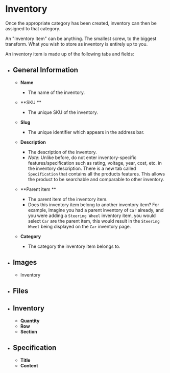 # Inventory

Once the appropriate category has been created, inventory can then be assigned to that category.

An "Inventory Item" can be anything. The smallest screw, to the biggest transform. What you wish to store as inventory is entirely up to you.

An inventory item is made up of the following tabs and fields:

* ## General Information

  * **Name**
    * The name of the inventory.
  * **SKU **

    * The unique SKU of the inventory.

  * **Slug**

    * The unique identifier which appears in the address bar.

  * **Description**

    * The description of the inventory.
    * _Note_: Unlike before, do not enter inventory-specific features/specification such as rating, voltage, year, cost, etc. in the inventory description. There is a new tab called `Specification` that contains all the products features. This allows the product to be searchable and comparable to other inventory. 

  * **Parent item **

    * The parent item of the inventory item.
    * Does this inventory item belong to another inventory item? For example, imagine you had a parent inventory of `Car` already, and you were adding a `Steering Wheel` inventory item, you would select `Car` are the parent item, this would result in the `Steering Wheel` being displayed on the `Car` inventory page.

  * **Category**

    * The category the inventory item belongs to.
* ## **Images**

  * Inventory
* ## **Files**
* ## **Inventory**

  * **Quantity**
  * **Row**
  * **Section**
* ## **Specification**

  * **Title**
  * **Content**



